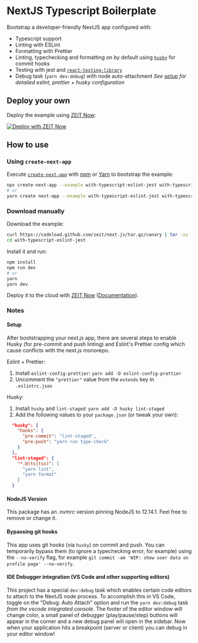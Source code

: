 # NextJS Typescript Boilerplate

Bootstrap a developer-friendly NextJS app configured with:

- Typescript support
- Linting with ESLint
- Formatting with Prettier
- Linting, typechecking and formatting on by default using [`husky`](https://github.com/typicode/husky) for commit hooks
- Testing with jest and [`react-testing-library`](https://testing-library.com/docs/react-testing-library/intro)
- Debug task (`yarn dev:debug`) with node auto-attachment
  _See [setup](#setup) for detailed eslint, prettier + husky configuration_

## Deploy your own

Deploy the example using [ZEIT Now](https://zeit.co/now):

[![Deploy with ZEIT Now](https://zeit.co/button)](https://zeit.co/import/project?template=https://github.com/zeit/next.js/tree/canary/examples/with-typescript-eslint-jest)

## How to use

### Using `create-next-app`

Execute [`create-next-app`](https://github.com/zeit/next.js/tree/canary/packages/create-next-app) with [npm](https://docs.npmjs.com/cli/init) or [Yarn](https://yarnpkg.com/lang/en/docs/cli/create/) to bootstrap the example:

```bash
npx create-next-app --example with-typescript-eslint-jest with-typescript-eslint-jest-app
# or
yarn create next-app --example with-typescript-eslint-jest with-typescript-eslint-jest-app
```

### Download manually

Download the example:

```bash
curl https://codeload.github.com/zeit/next.js/tar.gz/canary | tar -xz --strip=2 next.js-canary/examples/with-typescript-eslint-jest
cd with-typescript-eslint-jest
```

Install it and run:

```bash
npm install
npm run dev
# or
yarn
yarn dev
```

Deploy it to the cloud with [ZEIT Now](https://zeit.co/import?filter=next.js&utm_source=github&utm_medium=readme&utm_campaign=next-example) ([Documentation](https://nextjs.org/docs/deployment)).

### Notes

#### Setup

After bootstrapping your next.js app, there are several steps to enable Husky (for pre-commit and push linting) and Eslint's Prettier config which cause conflicts with the next.js monorepo.

Eslint + Prettier:

1. Install `eslint-config-prettier`: `yarn add -D eslint-config-prettier`
2. Uncomment the `"prettier"` value from the `extends` key in `.eslintrc.json`

Husky:

1. Install `husky` and `lint-staged`: `yarn add -D husky lint-staged`
2. Add the following values to your `package.json` (or tweak your own):

```json
  "husky": {
    "hooks": {
      "pre-commit": "lint-staged",
      "pre-push": "yarn run type-check"
    }
  },
  "lint-staged": {
    "*.@(ts|tsx)": [
      "yarn lint",
      "yarn format"
    ]
  }
```

#### NodeJS Version

This package has an .nvmrc version pinning NodeJS to 12.14.1. Feel free to remove or change it.

#### Bypassing git hooks

This app uses git hooks (via `husky`) on commit and push. You can temporarily bypass them (to ignore a typechecking error, for example) using the `--no-verify` flag, for example `git commit -am 'WIP: show user data on profile page' --no-verify`.

#### IDE Debugger integration (VS Code and other supporting editors)

This project has a special `dev:debug` task which enables certain code editors to attach to the NextJS node process. To accomplish this in VS Code, toggle on the "Debug: Auto Attach" option and run the `yarn dev:debug` task _from the vscode integrated console_. The footer of the editor window will change color, a small panel of debugger (play/pause/step) buttons will appear in the corner and a new debug panel will open in the sidebar. Now when your application hits a breakpoint (server or client) you can debug in your editor window!
